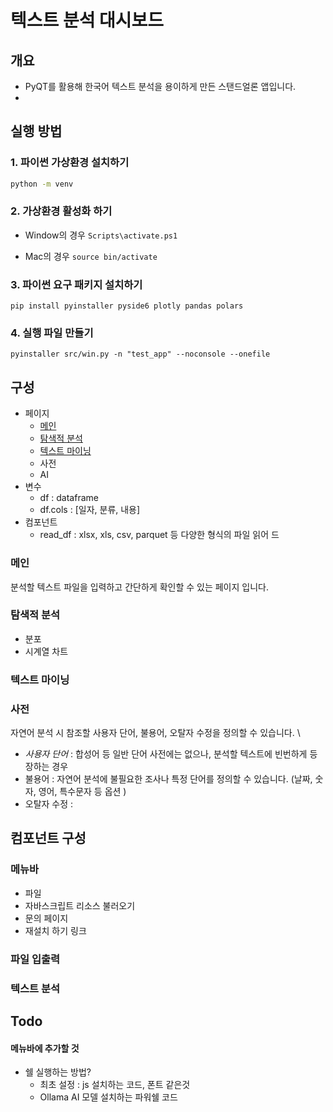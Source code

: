 # 텍스트 분석 대시보드 

## 개요 
- PyQT를 활용해 한국어 텍스트 분석을 용이하게 만든 스탠드얼론 앱입니다. 
- 

## 실행 방법 

### 1. 파이썬 가상환경 설치하기 

```sh
python -m venv
```
### 2. 가상환경 활성화 하기 

- Window의 경우 
`Scripts\activate.ps1`

- Mac의 경우 
`source bin/activate`

### 3. 파이썬 요구 패키지 설치하기 
`pip install pyinstaller pyside6 plotly pandas polars`

### 4. 실행 파일 만들기 
`pyinstaller src/win.py -n "test_app" --noconsole --onefile`

## 구성 

- 페이지 
    - [메인](#메인)
    - [탐색적 분석](#탐색적-분석)
    - [텍스트 마이닝](#텍스트-마이닝)
    - 사전 
    - AI
- 변수 
    - df : dataframe  
    - df.cols : [일자, 분류, 내용]
- 컴포넌트 
    - read_df : xlsx, xls, csv, parquet 등 다양한 형식의 파일 읽어 드

### 메인 

분석할 텍스트 파일을 입력하고 간단하게 확인할 수 있는 페이지 입니다. 

### 탐색적 분석

- 분포 
- 시계열 차트 

### 텍스트 마이닝

### 사전

자연어 분석 시 참조할 사용자 단어, 불용어, 오탈자 수정을 정의할 수 있습니다. \
- *사용자 단어* : 합성어 등 일반 단어 사전에는 없으나, 분석할 텍스트에 빈번하게 등장하는 경우 
- 불용어 : 자연어 분석에 불필요한 조사나 특정 단어를 정의할 수 있습니다. (날짜, 숫자, 영어, 특수문자 등 옵션 )
- 오탈자 수정 : 


## 컴포넌트 구성 

### 메뉴바 
- 파일 
- 자바스크립트 리소스 불러오기 
- 문의 페이지 
- 재설치 하기 링크 

### 파일 입출력 

### 텍스트 분석 


## Todo 

#### 메뉴바에 추가할 것 
- 쉘 실행하는 방법?
    - 최초 설정 : js 설치하는 코드, 폰트 같은것 
    - Ollama AI 모델 설치하는 파워쉘 코드